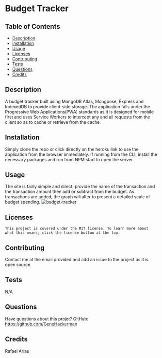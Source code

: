 # Budget Tracker
  
  

  ## Table of Contents
  * [Description](#description)
  * [Installation](#installation)
  * [Usage](#usage)
  * [Licenses](#licenses)
  * [Contributing](#contributing)
  * [Tests](#tests)
  * [Questions](#questions)
  * [Credits](#credits)
  
  ## Description
  A budget tracker built using MongoDB Atlas, Mongoose, Express and IndexedDB to provide client-side storage. The application falls under the Progressive Web Applications(PWA) standards as it is designed for mobile first and uses Service Workers to intercept any and all requests from the client so as to cache or retrieve from the cache. 

  ## Installation
  Simply clone the repo or click directly on the heroku link to use the application from the browser immediately. If running from the CLI, install the necessary packages and run from NPM start to open the server. 

  ## Usage
  The site is fairly simple and direct; provide the name of the transaction and the transaction amount then add or subtract from the budget. As transactions are added, the graph will alter to present a detailed scale of budget spending. 
  ![budget-tracker](https://user-images.githubusercontent.com/93616797/166109376-b1a41805-0718-4b4f-890b-810684fae06c.png)

  ## Licenses
    This project is covered under the MIT license. To learn more about what this means, click the license button at the top.

  ## Contributing
  Contact me at the email provided and add an issue to the project as it is open source. 

  ## Tests
  N/A

  ## Questions
  Have questions about this projet?
  GitHub: https://github.com/GeneHackerman

  ## Credits
  Rafael Arias
  
